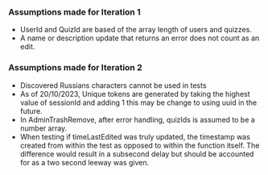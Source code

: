 ### Assumptions made for Iteration 1
- UserId and QuizId are based of the array length of users and quizzes.
- A name or description update that returns an error does not count as an edit.

### Assumptions made for Iteration 2
- Discovered Russians characters cannot be used in tests
- As of 20/10/2023, Unique tokens are generated by taking the highest value of sessionId and adding 1
this may be change to using uuid in the future.
- In AdminTrashRemove, after error handling, quizIds is assumed to be a number array.
- When testing if timeLastEdited was truly updated, the timestamp was created from within the test
as opposed to within the function itself. The difference would result in a subsecond delay but should
be accounted for as a two second leeway was given.